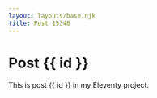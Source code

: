 ```yaml
---
layout: layouts/base.njk
title: Post 15348
---
```


# Post {{ id }}

This is post {{ id }} in my Eleventy project.
